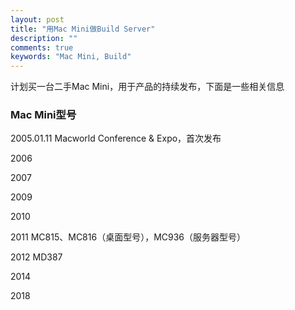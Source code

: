 ```yaml
---
layout: post
title: "用Mac Mini做Build Server"
description: ""
comments: true
keywords: "Mac Mini, Build"
---
```


计划买一台二手Mac Mini，用于产品的持续发布，下面是一些相关信息

### Mac Mini型号
2005.01.11 Macworld Conference & Expo，首次发布

2006

2007

2009

2010

2011 MC815、MC816（桌面型号），MC936（服务器型号）

2012 MD387

2014

2018

